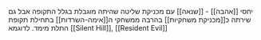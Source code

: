יחסי [[אהבה]] - [[שנאה]] עם מכניקת שליטה שהיתה מוגבלת בגלל התקופה אבל גם שירתה כ[[מכניקת משחקיות]]
בהרבה ממשחקי ה[[אימה-השרדות]] בתחילת תקופת התלת מימד. לדוגמא [[Silent Hill]], [[Resident Evil]]
